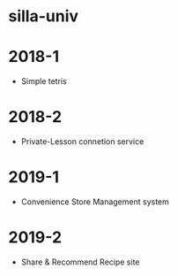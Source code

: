 # silla-univ


# 2018-1
- Simple tetris

# 2018-2
- Private-Lesson connetion service

# 2019-1
- Convenience Store Management system

# 2019-2
- Share & Recommend Recipe site
